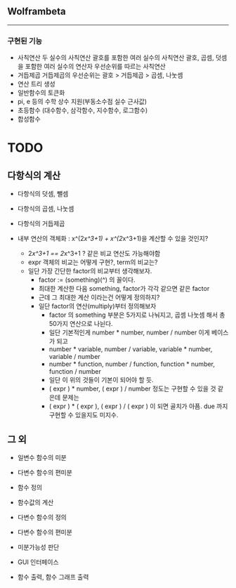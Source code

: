 ## Wolframbeta ##
---
### 구현된 기능 ###
- 사칙연산
    두 실수의 사칙연산
    괄호를 포함한 여러 실수의 사칙연산
    괄호, 곱셈, 덧셈을 포함한 여러 실수의 연산자 우선순위를 따르는 사칙연산
- 거듭제곱
    거듭제곱의 우선순위는 괄호 > 거듭제곱 > 곱셈, 나눗셈
- 연산 트리 생성
- 일반함수의 토큰화
- pi, e 등의 수학 상수 지원(부동소수점 실수 근사값)
- 초등함수 (대수함수, 삼각함수, 지수함수, 로그함수)
- 합성함수

# TODO #

## 다항식의 계산 ##

- 다항식의 덧셈, 뺄셈
- 다항식의 곱셈, 나눗셈
- 다항식의 거듭제곱

- 내부 연산의 객체화 : x^(2*x^3+1) + x^(2*x^3+1)을 계산할 수 있을 것인지?
    - 2*x^3+1 == 2*x^3+1 ? 같은 비교 연산도 가능해야함
    - expr 객체의 비교는 어떻게 구현?, term의 비교는?
    - 일단 가장 간단한 factor의 비교부터 생각해보자.
        - factor := (something)(^<factor>) 의 꼴이다.
        - 최대한 계산한 다음 something, factor가 각각 같으면 같은 factor
        - 근데 그 최대한 계산 이라는건 어떻게 정의하지?
        - 일단 factor의 연산(multiply)부터 정의해보자
            - factor 의 something 부분은 5가지로 나눠지고, 곱셈 나눗셈 해서 총 50가지 연산으로 나뉜다.
            - 일단 기본적인게 number * number, number / number 이게 베이스가 되고
            - number * variable, number / variable, variable * number, variable / number
            - number * function, number / function, function * number, function / number
            - 일단 이 위의 것들이 기본이 되어야 할 듯.
            - ( expr ) * number, ( expr ) / number 정도는 구현할 수 있을 것 같은데 문제는
            - ( expr ) * ( expr ), ( expr ) / ( expr ) 이 되면 골치가 아픔. due 까지 구현할 수 있을지도 미지수.
        
## 그 외 ## 

- 일변수 함수의 미분
- 다변수 함수의 편미분
- 함수 정의
- 함수값의 계산
- 다변수 함수의 정의
- 다변수 함수의 편미분
- 미분가능성 판단

- GUI 인터페이스
- 함수 출력, 함수 그래프 출력